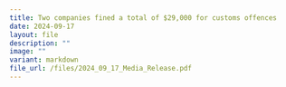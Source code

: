 ```yaml
---
title: Two companies fined a total of $29,000 for customs offences
date: 2024-09-17
layout: file
description: ""
image: ""
variant: markdown
file_url: /files/2024_09_17_Media_Release.pdf
---
```

